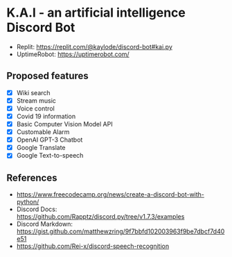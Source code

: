 # K.A.I - an artificial intelligence Discord Bot

- Replit: https://replit.com/@kaylode/discord-bot#kai.py
- UptimeRobot: https://uptimerobot.com/

## Proposed features
- [x] Wiki search
- [x] Stream music
- [x] Voice control
- [x] Covid 19 information
- [x] Basic Computer Vision Model API
- [x] Customable Alarm
- [x] OpenAI GPT-3 Chatbot
- [x] Google Translate
- [x] Google Text-to-speech 

## References
- https://www.freecodecamp.org/news/create-a-discord-bot-with-python/
- Discord Docs: https://github.com/Rapptz/discord.py/tree/v1.7.3/examples
- Discord Markdown: https://gist.github.com/matthewzring/9f7bbfd102003963f9be7dbcf7d40e51
- https://github.com/Rei-x/discord-speech-recognition
